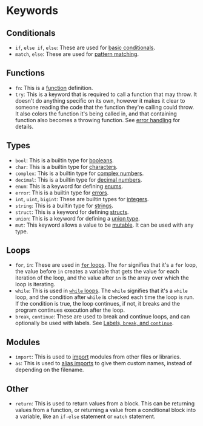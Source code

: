 # Keywords

## Conditionals
- `if`, `else if`, `else`: These are used for [basic conditionals](../conditionals/if-else).
- `match`, `else`: These are used for [pattern matching](../conditionals/pattern-matching).

## Functions
- `fn`: This is a [function](../functions/) definition.
- `try`: This is a keyword that is required to call a function that may throw. It doesn't do anything specific on its own, however it makes it clear to someone reading the code that the function they're calling could throw. It also colors the function it's being called in, and that containing function also becomes a throwing function. See [error handling](../functions/error-handling) for details.

## Types

- `bool`: This is a builtin type for [booleans](../types/boolean).
- `char`: This is a builtin type for [characters](../types/character).
- `complex`: This is a builtin type for [complex numbers](../types/complex).
- `decimal`: This is a builtin type for [decimal numbers](../types/decimal).
- `enum`: This is a keyword for defining [enums](../types/enum).
- `error`: This is a builtin type for [errors](../types/error).
- `int`, `uint`, `bigint`: These are builtin types for [integers](../types/int).
- `string`: This is a builtin type for [strings](../types/string).
- `struct`: This is a keyword for defining [structs](../types/struct).
- `union`: This is a keyword for defining a [union type](../types/union).
- `mut`: This keyword allows a value to be [mutable](../variables). It can be used with any type.

## Loops

- `for`, `in`: These are used in [`for` loops](../loops#for-loops). The `for` signifies that it's a `for` loop, the value before `in` creates a variable that gets the value for each iteration of the loop, and the value after `in` is the array over which the loop is iterating.
- `while`: This is used in [`while` loops](../loops#while-loops). The `while` signifies that it's a `while` loop, and the condition after `while` is checked each time the loop is run. If the condition is true, the loop continues, if not, it breaks and the program continues execution after the loop.
- `break`, `continue`: These are used to break and continue loops, and can optionally be used with labels. See [Labels, `break`, and `continue`](../loops#labels-break-and-continue).

## Modules

- `import`: This is used to [import](../modules) modules from other files or libraries.
- `as`: This is used to [alias imports](../modules#import-aliases) to give them custom names, instead of depending on the filename.

## Other

- `return`: This is used to return values from a block. This can be returning values from a function, or returning a value from a conditional block into a variable, like an `if-else` statement or `match` statement.
